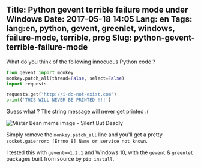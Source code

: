 Title: Python gevent terrible failure mode under Windows
Date: 2017-05-18 14:05
Lang: en
Tags: lang:en, python, gevent, greenlet, windows, failure-mode, terrible, prog
Slug: python-gevent-terrible-failure-mode
---
What do you think of the following innocuous Python code ?
```python
from gevent import monkey
monkey.patch_all(thread=False, select=False)
import requests

requests.get('http://i-do-not-exist.com')
print('THIS WILL NEVER BE PRINTED !!!')
```

Guess what ? The string message will never get printed :(

![Mister Bean meme image - Silent But Deadly](images/2017/05/96cb6a3bd576058ccc3ca0442099c9f7_silent-memes-image-memes-at-relatablycom-silent-meme_400-400.jpeg)

Simply remove the `monkey.patch_all` line and you'll get a pretty `socket.gaierror: [Errno 8] Name or service not known`.

I tested this with `gevent==1.2.1` and Windows 10, with the `gevent` & `greenlet` packages built from source by `pip install`.
